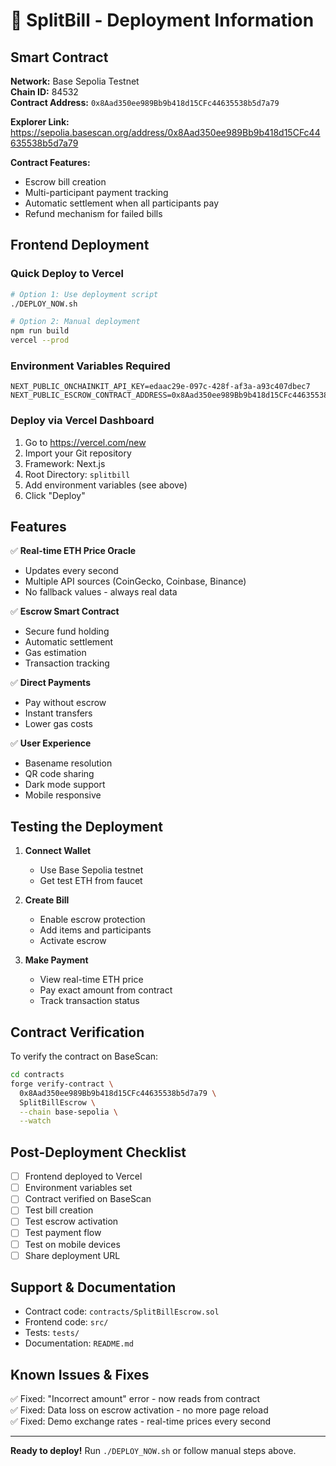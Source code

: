 # 🚀 SplitBill - Deployment Information

## Smart Contract

**Network:** Base Sepolia Testnet  
**Chain ID:** 84532  
**Contract Address:** `0x8Aad350ee989Bb9b418d15CFc44635538b5d7a79`

**Explorer Link:**  
https://sepolia.basescan.org/address/0x8Aad350ee989Bb9b418d15CFc44635538b5d7a79

**Contract Features:**
- Escrow bill creation
- Multi-participant payment tracking
- Automatic settlement when all participants pay
- Refund mechanism for failed bills

## Frontend Deployment

### Quick Deploy to Vercel

```bash
# Option 1: Use deployment script
./DEPLOY_NOW.sh

# Option 2: Manual deployment
npm run build
vercel --prod
```

### Environment Variables Required

```env
NEXT_PUBLIC_ONCHAINKIT_API_KEY=edaac29e-097c-428f-af3a-a93c407dbec7
NEXT_PUBLIC_ESCROW_CONTRACT_ADDRESS=0x8Aad350ee989Bb9b418d15CFc44635538b5d7a79
```

### Deploy via Vercel Dashboard

1. Go to https://vercel.com/new
2. Import your Git repository
3. Framework: Next.js
4. Root Directory: `splitbill`
5. Add environment variables (see above)
6. Click "Deploy"

## Features

✅ **Real-time ETH Price Oracle**
- Updates every second
- Multiple API sources (CoinGecko, Coinbase, Binance)
- No fallback values - always real data

✅ **Escrow Smart Contract**
- Secure fund holding
- Automatic settlement
- Gas estimation
- Transaction tracking

✅ **Direct Payments**
- Pay without escrow
- Instant transfers
- Lower gas costs

✅ **User Experience**
- Basename resolution
- QR code sharing
- Dark mode support
- Mobile responsive

## Testing the Deployment

1. **Connect Wallet**
   - Use Base Sepolia testnet
   - Get test ETH from faucet

2. **Create Bill**
   - Enable escrow protection
   - Add items and participants
   - Activate escrow

3. **Make Payment**
   - View real-time ETH price
   - Pay exact amount from contract
   - Track transaction status

## Contract Verification

To verify the contract on BaseScan:

```bash
cd contracts
forge verify-contract \
  0x8Aad350ee989Bb9b418d15CFc44635538b5d7a79 \
  SplitBillEscrow \
  --chain base-sepolia \
  --watch
```

## Post-Deployment Checklist

- [ ] Frontend deployed to Vercel
- [ ] Environment variables set
- [ ] Contract verified on BaseScan
- [ ] Test bill creation
- [ ] Test escrow activation
- [ ] Test payment flow
- [ ] Test on mobile devices
- [ ] Share deployment URL

## Support & Documentation

- Contract code: `contracts/SplitBillEscrow.sol`
- Frontend code: `src/`
- Tests: `tests/`
- Documentation: `README.md`

## Known Issues & Fixes

✅ Fixed: "Incorrect amount" error - now reads from contract  
✅ Fixed: Data loss on escrow activation - no more page reload  
✅ Fixed: Demo exchange rates - real-time prices every second  

---

**Ready to deploy!** Run `./DEPLOY_NOW.sh` or follow manual steps above.
